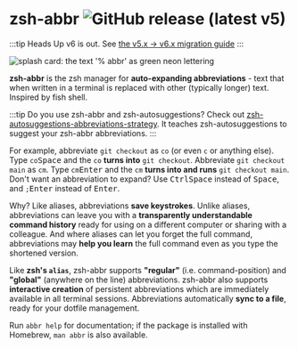 # zsh-abbr ![GitHub release (latest v5)](https://img.shields.io/github/v/release/olets/zsh-abbr?filter=v5.*&label=legacy%20release&color=A20707)

:::tip Heads Up
v6 is out. See [the v5.x -> v6.x migration guide](https://zsh-abbr.olets.dev/migrating-between-versions.html#upgrading-from-v5-to-v6)
:::

![splash card: the text '% abbr' as green neon lettering](/images/zsh-abbr.png)

**zsh-abbr** is the zsh manager for **auto-expanding abbreviations** - text that when written in a terminal is replaced with other (typically longer) text. Inspired by fish shell.

:::tip
Do you use zsh-abbr and zsh-autosuggestions? Check out [zsh-autosuggestions-abbreviations-strategy](https://github.com/olets/zsh-autosuggestions-abbreviations-strategy). It teaches zsh-autosuggestions to suggest your zsh-abbr abbreviations.
:::

For example, abbreviate `git checkout` as `co` (or even `c` or anything else). Type `co`<kbd>Space</kbd> and the `co` **turns into** `git checkout`. Abbreviate `git checkout main` as `cm`. Type `cm`<kbd>Enter</kbd> and the `cm` **turns into and runs** `git checkout main`. Don't want an abbreviation to expand? Use <kbd>Ctrl</kbd><kbd>Space</kbd> instead of <kbd>Space</kbd>, and `;`<kbd>Enter</kbd> instead of <kbd>Enter</kbd>.

Why? Like aliases, abbreviations **save keystrokes**. Unlike aliases, abbreviations can leave you with a **transparently understandable command history** ready for using on a different computer or sharing with a colleague. And where aliases can let you forget the full command, abbreviations may **help you learn** the full command even as you type the shortened version.

Like **zsh's `alias`**, zsh-abbr supports **"regular"** (i.e. command-position) and **"global"** (anywhere on the line) abbreviations. zsh-abbr also supports **interactive creation** of persistent abbreviations which are immediately available in all terminal sessions. Abbreviations automatically **sync to a file**, ready for your dotfile management.

Run `abbr help` for documentation; if the package is installed with Homebrew, `man abbr` is also available.
